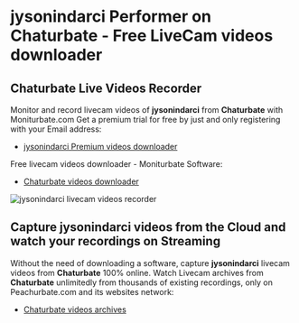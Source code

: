 # jysonindarci Performer on Chaturbate - Free LiveCam videos downloader

## Chaturbate Live Videos Recorder

Monitor and record livecam videos of **jysonindarci** from **Chaturbate** with Moniturbate.com
Get a premium trial for free by just and only registering with your Email address:
* [jysonindarci Premium videos downloader](https://moniturbate.com/request-demo-licence-key.html)

Free livecam videos downloader - Moniturbate Software:
* [Chaturbate videos downloader](https://moniturbate.com/moniturbate-download-software.html)

![jysonindarci livecam videos recorder](https://peachurnet.com/templates/moniturbate-software.png)


## Capture jysonindarci videos from the Cloud and watch your recordings on Streaming

Without the need of downloading a software, capture **jysonindarci** livecam videos from **Chaturbate** 100% online.
Watch Livecam archives from **Chaturbate** unlimitedly from thousands of existing recordings, only on Peachurbate.com and its websites network:
* [Chaturbate videos archives](https://peachurnet.com/)